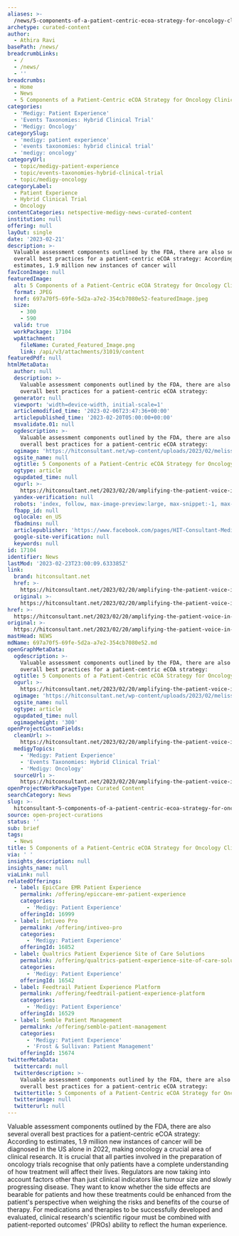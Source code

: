 ```yaml
---
aliases: >-
  /news/5-components-of-a-patient-centric-ecoa-strategy-for-oncology-clinical-trials
archetype: curated-content
author:
  - Athira Ravi
basePath: /news/
breadcrumbLinks:
  - /
  - /news/
  - ''
breadcrumbs:
  - Home
  - News
  - 5 Components of a Patient-Centric eCOA Strategy for Oncology Clinical Trials
categories:
  - 'Medigy: Patient Experience'
  - 'Events Taxonomies: Hybrid Clinical Trial'
  - 'Medigy: Oncology'
categorySlug:
  - 'medigy: patient experience'
  - 'events taxonomies: hybrid clinical trial'
  - 'medigy: oncology'
categoryUrl:
  - topic/medigy-patient-experience
  - topic/events-taxonomies-hybrid-clinical-trial
  - topic/medigy-oncology
categoryLabel:
  - Patient Experience
  - Hybrid Clinical Trial
  - Oncology
contentCategories: netspective-medigy-news-curated-content
institution: null
offering: null
layOut: single
date: '2023-02-21'
description: >-
  Valuable assessment components outlined by the FDA, there are also several
  overall best practices for a patient-centric eCOA strategy: According to
  estimates, 1.9 million new instances of cancer will 
favIconImage: null
featuredImage:
  alt: 5 Components of a Patient-Centric eCOA Strategy for Oncology Clinical Trials
  format: JPEG
  href: 697a70f5-69fe-5d2a-a7e2-354cb7080e52-featuredImage.jpeg
  size:
    - 300
    - 590
  valid: true
  workPackage: 17104
  wpAttachment:
    fileName: Curated_Featured_Image.png
    link: /api/v3/attachments/31019/content
featuredPdf: null
htmlMetaData:
  author: null
  description: >-
    Valuable assessment components outlined by the FDA, there are also several
    overall best practices for a patient-centric eCOA strategy:
  generator: null
  viewport: 'width=device-width, initial-scale=1'
  articlemodified_time: '2023-02-06T23:47:36+00:00'
  articlepublished_time: '2023-02-20T05:00:00+00:00'
  msvalidate.01: null
  ogdescription: >-
    Valuable assessment components outlined by the FDA, there are also several
    overall best practices for a patient-centric eCOA strategy:
  ogimage: 'https://hitconsultant.net/wp-content/uploads/2023/02/melissa-mooney.jpg'
  ogsite_name: null
  ogtitle: 5 Components of a Patient-Centric eCOA Strategy for Oncology Clinical Trials
  ogtype: article
  ogupdated_time: null
  ogurl: >-
    https://hitconsultant.net/2023/02/20/amplifying-the-patient-voice-in-oncology-clinical-trials/
  yandex-verification: null
  robots: 'index, follow, max-image-preview:large, max-snippet:-1, max-video-preview:-1'
  fbapp_id: null
  oglocale: en_US
  fbadmins: null
  articlepublisher: 'https://www.facebook.com/pages/HIT-Consultant-Media/302199219847409'
  google-site-verification: null
  keywords: null
id: 17104
identifier: News
lastMod: '2023-02-23T23:00:09.633385Z'
link:
  brand: hitconsultant.net
  href: >-
    https://hitconsultant.net/2023/02/20/amplifying-the-patient-voice-in-oncology-clinical-trials/
  original: >-
    https://hitconsultant.net/2023/02/20/amplifying-the-patient-voice-in-oncology-clinical-trials/
href: >-
  https://hitconsultant.net/2023/02/20/amplifying-the-patient-voice-in-oncology-clinical-trials/
original: >-
  https://hitconsultant.net/2023/02/20/amplifying-the-patient-voice-in-oncology-clinical-trials/
mastHead: NEWS
mdName: 697a70f5-69fe-5d2a-a7e2-354cb7080e52.md
openGraphMetaData:
  ogdescription: >-
    Valuable assessment components outlined by the FDA, there are also several
    overall best practices for a patient-centric eCOA strategy:
  ogtitle: 5 Components of a Patient-Centric eCOA Strategy for Oncology Clinical Trials
  ogurl: >-
    https://hitconsultant.net/2023/02/20/amplifying-the-patient-voice-in-oncology-clinical-trials/
  ogimage: 'https://hitconsultant.net/wp-content/uploads/2023/02/melissa-mooney.jpg'
  ogsite_name: null
  ogtype: article
  ogupdated_time: null
  ogimageheight: '300'
openProjectCustomFields:
  cleanUrl: >-
    https://hitconsultant.net/2023/02/20/amplifying-the-patient-voice-in-oncology-clinical-trials/
  medigyTopics:
    - 'Medigy: Patient Experience'
    - 'Events Taxonomies: Hybrid Clinical Trial'
    - 'Medigy: Oncology'
  sourceUrl: >-
    https://hitconsultant.net/2023/02/20/amplifying-the-patient-voice-in-oncology-clinical-trials/
openProjectWorkPackageType: Curated Content
searchCategory: News
slug: >-
  hitconsultant-5-components-of-a-patient-centric-ecoa-strategy-for-oncology-clinical-trials
source: open-project-curations
status: ''
sub: brief
tags:
  - News
title: 5 Components of a Patient-Centric eCOA Strategy for Oncology Clinical Trials
via: ' '
insights_description: null
insights_name: null
viaLink: null
relatedOfferings:
  - label: EpicCare EMR Patient Experience
    permalink: /offering/epiccare-emr-patient-experience
    categories:
      - 'Medigy: Patient Experience'
    offeringId: 16999
  - label: Intiveo Pro
    permalink: /offering/intiveo-pro
    categories:
      - 'Medigy: Patient Experience'
    offeringId: 16852
  - label: Qualtrics Patient Experience Site of Care Solutions
    permalink: /offering/qualtrics-patient-experience-site-of-care-solutions
    categories:
      - 'Medigy: Patient Experience'
    offeringId: 16542
  - label: Feedtrail Patient Experience Platform
    permalink: /offering/feedtrail-patient-experience-platform
    categories:
      - 'Medigy: Patient Experience'
    offeringId: 16529
  - label: Semble Patient Management
    permalink: /offering/semble-patient-management
    categories:
      - 'Medigy: Patient Experience'
      - 'Frost & Sullivan: Patient Management'
    offeringId: 15674
twitterMetaData:
  twittercard: null
  twitterdescription: >-
    Valuable assessment components outlined by the FDA, there are also several
    overall best practices for a patient-centric eCOA strategy:
  twittertitle: 5 Components of a Patient-Centric eCOA Strategy for Oncology Clinical Trials
  twitterimage: null
  twitterurl: null
---
```

<p>Valuable assessment components outlined by the FDA, there are also several overall best practices for a patient-centric eCOA strategy: According to estimates, 1.9 million new instances of cancer will be diagnosed in the US alone in 2022, making oncology a crucial area of clinical research. It is crucial that all parties involved in the preparation of oncology trials recognise that only patients have a complete understanding of how treatment will affect their lives. Regulators are now taking into account factors other than just clinical indicators like tumour size and slowly progressing disease. They want to know whether the side effects are bearable for patients and how these treatments could be enhanced from the patient's perspective when weighing the risks and benefits of the course of therapy. For medications and therapies to be successfully developed and evaluated, clinical research's scientific rigour must be combined with patient-reported outcomes' (PROs) ability to reflect the human experience.&nbsp;</p>